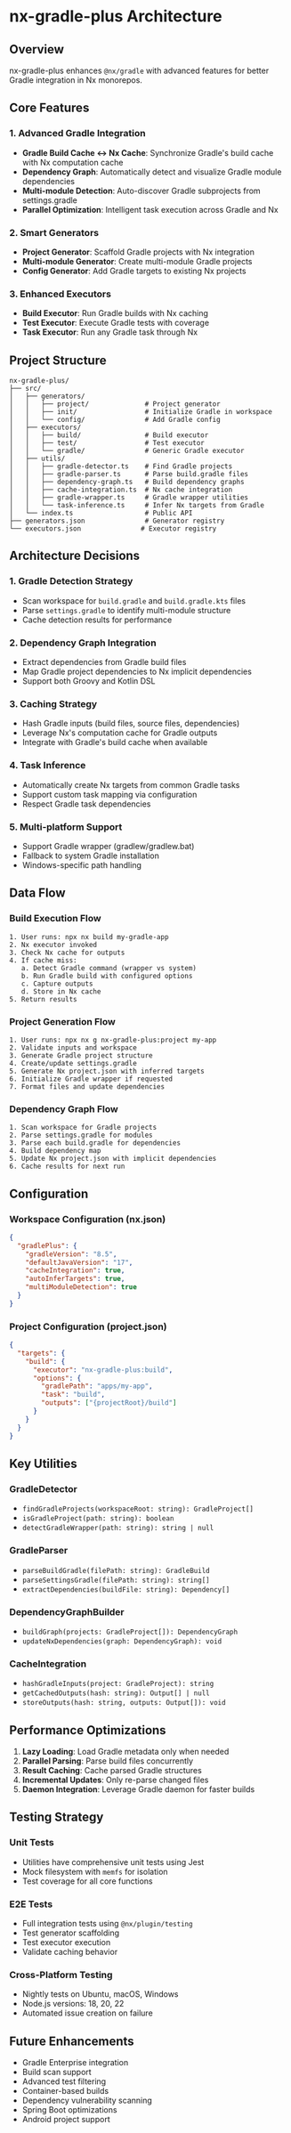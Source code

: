 # nx-gradle-plus Architecture

## Overview

nx-gradle-plus enhances `@nx/gradle` with advanced features for better Gradle integration in Nx monorepos.

## Core Features

### 1. Advanced Gradle Integration

- **Gradle Build Cache ↔ Nx Cache**: Synchronize Gradle's build cache with Nx computation cache
- **Dependency Graph**: Automatically detect and visualize Gradle module dependencies
- **Multi-module Detection**: Auto-discover Gradle subprojects from settings.gradle
- **Parallel Optimization**: Intelligent task execution across Gradle and Nx

### 2. Smart Generators

- **Project Generator**: Scaffold Gradle projects with Nx integration
- **Multi-module Generator**: Create multi-module Gradle projects
- **Config Generator**: Add Gradle targets to existing Nx projects

### 3. Enhanced Executors

- **Build Executor**: Run Gradle builds with Nx caching
- **Test Executor**: Execute Gradle tests with coverage
- **Task Executor**: Run any Gradle task through Nx

## Project Structure

```
nx-gradle-plus/
├── src/
│   ├── generators/
│   │   ├── project/              # Project generator
│   │   ├── init/                 # Initialize Gradle in workspace
│   │   └── config/               # Add Gradle config
│   ├── executors/
│   │   ├── build/                # Build executor
│   │   ├── test/                 # Test executor
│   │   └── gradle/               # Generic Gradle executor
│   ├── utils/
│   │   ├── gradle-detector.ts    # Find Gradle projects
│   │   ├── gradle-parser.ts      # Parse build.gradle files
│   │   ├── dependency-graph.ts   # Build dependency graphs
│   │   ├── cache-integration.ts  # Nx cache integration
│   │   ├── gradle-wrapper.ts     # Gradle wrapper utilities
│   │   └── task-inference.ts     # Infer Nx targets from Gradle
│   └── index.ts                  # Public API
├── generators.json               # Generator registry
└── executors.json               # Executor registry
```

## Architecture Decisions

### 1. Gradle Detection Strategy

- Scan workspace for `build.gradle` and `build.gradle.kts` files
- Parse `settings.gradle` to identify multi-module structure
- Cache detection results for performance

### 2. Dependency Graph Integration

- Extract dependencies from Gradle build files
- Map Gradle project dependencies to Nx implicit dependencies
- Support both Groovy and Kotlin DSL

### 3. Caching Strategy

- Hash Gradle inputs (build files, source files, dependencies)
- Leverage Nx's computation cache for Gradle outputs
- Integrate with Gradle's build cache when available

### 4. Task Inference

- Automatically create Nx targets from common Gradle tasks
- Support custom task mapping via configuration
- Respect Gradle task dependencies

### 5. Multi-platform Support

- Support Gradle wrapper (gradlew/gradlew.bat)
- Fallback to system Gradle installation
- Windows-specific path handling

## Data Flow

### Build Execution Flow

```
1. User runs: npx nx build my-gradle-app
2. Nx executor invoked
3. Check Nx cache for outputs
4. If cache miss:
   a. Detect Gradle command (wrapper vs system)
   b. Run Gradle build with configured options
   c. Capture outputs
   d. Store in Nx cache
5. Return results
```

### Project Generation Flow

```
1. User runs: npx nx g nx-gradle-plus:project my-app
2. Validate inputs and workspace
3. Generate Gradle project structure
4. Create/update settings.gradle
5. Generate Nx project.json with inferred targets
6. Initialize Gradle wrapper if requested
7. Format files and update dependencies
```

### Dependency Graph Flow

```
1. Scan workspace for Gradle projects
2. Parse settings.gradle for modules
3. Parse each build.gradle for dependencies
4. Build dependency map
5. Update Nx project.json with implicit dependencies
6. Cache results for next run
```

## Configuration

### Workspace Configuration (nx.json)

```json
{
  "gradlePlus": {
    "gradleVersion": "8.5",
    "defaultJavaVersion": "17",
    "cacheIntegration": true,
    "autoInferTargets": true,
    "multiModuleDetection": true
  }
}
```

### Project Configuration (project.json)

```json
{
  "targets": {
    "build": {
      "executor": "nx-gradle-plus:build",
      "options": {
        "gradlePath": "apps/my-app",
        "task": "build",
        "outputs": ["{projectRoot}/build"]
      }
    }
  }
}
```

## Key Utilities

### GradleDetector

- `findGradleProjects(workspaceRoot: string): GradleProject[]`
- `isGradleProject(path: string): boolean`
- `detectGradleWrapper(path: string): string | null`

### GradleParser

- `parseBuildGradle(filePath: string): GradleBuild`
- `parseSettingsGradle(filePath: string): string[]`
- `extractDependencies(buildFile: string): Dependency[]`

### DependencyGraphBuilder

- `buildGraph(projects: GradleProject[]): DependencyGraph`
- `updateNxDependencies(graph: DependencyGraph): void`

### CacheIntegration

- `hashGradleInputs(project: GradleProject): string`
- `getCachedOutputs(hash: string): Output[] | null`
- `storeOutputs(hash: string, outputs: Output[]): void`

## Performance Optimizations

1. **Lazy Loading**: Load Gradle metadata only when needed
2. **Parallel Parsing**: Parse build files concurrently
3. **Result Caching**: Cache parsed Gradle structures
4. **Incremental Updates**: Only re-parse changed files
5. **Daemon Integration**: Leverage Gradle daemon for faster builds

## Testing Strategy

### Unit Tests

- Utilities have comprehensive unit tests using Jest
- Mock filesystem with `memfs` for isolation
- Test coverage for all core functions

### E2E Tests

- Full integration tests using `@nx/plugin/testing`
- Test generator scaffolding
- Test executor execution
- Validate caching behavior

### Cross-Platform Testing

- Nightly tests on Ubuntu, macOS, Windows
- Node.js versions: 18, 20, 22
- Automated issue creation on failure

## Future Enhancements

- Gradle Enterprise integration
- Build scan support
- Advanced test filtering
- Container-based builds
- Dependency vulnerability scanning
- Spring Boot optimizations
- Android project support
